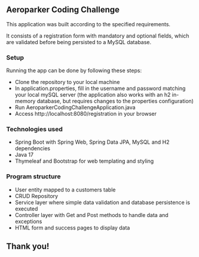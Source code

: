 ## Aeroparker Coding Challenge

 This application was built according to the specified requirements.

 It consists of a registration form with mandatory and optional fields, which are validated before being persisted to a MySQL database.

### Setup

Running the app can be done by following these steps:

- Clone the repository to your local machine
- In application.properties, fill in the username and password matching your local mySQL server
  (the application also works with an h2 in-memory database, but requires changes to the properties configuration)
- Run AeroparkerCodingChallengeApplication.java
- Access http://localhost:8080/registration in your browser

### Technologies used

- Spring Boot with Spring Web, Spring Data JPA, MySQL and H2 dependencies
- Java 17
- Thymeleaf and Bootstrap for web templating and styling

### Program structure

- User entity mapped to a customers table
- CRUD Repository
- Service layer where simple data validation and database persistence is executed
- Controller layer with Get and Post methods to handle data and exceptions
- HTML form and success pages to display data


## Thank you!